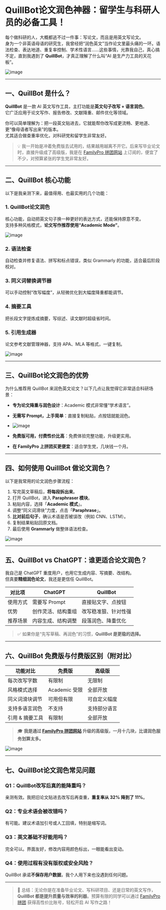 # QuillBot论文润色神器：留学生与科研人员的必备工具！

每个做科研的人，大概都逃不过一件事：写论文，而且是用英文写论文。  
身为一个非英语母语的研究生，我曾经把“润色英文”当作论文里最头痛的一环。语法检查、表达地道、重复率控制、学术性语言……这些事情，光靠我自己，真心搞不定，直到我遇到了 **QuillBot**，才真正理解了什么叫“AI 是生产力工具的天花板”。

![image](https://github.com/user-attachments/assets/0b960150-5527-4379-8fc2-2f0a051db5d2)

---

## 一、QuillBot 是什么？

**QuillBot** 是一款 AI 英文写作工具，主打功能是**英文句子改写 + 语言润色**。  
它广泛应用于论文写作、报告修改、文献降重、邮件优化等领域。

你可以简单理解为：把一段英文贴进去，它就能帮你改写成更流畅、更地道、更“像母语者写出来”的版本。  
尤其适合做查重率优化，对科研党和留学生非常友好。

> 💡 我一开始是冲着免费版去试用的，结果越用越离不开它。后来写毕业论文时，直接升级成了高级版，我是在 [FamilyPro 拼团网站](https://familypro.io) 上订阅的，便宜了不少，对预算紧张的学生党非常友好。

---

## 二、QuillBot 核心功能

以下是我亲测下来，最值得用、也最实用的几个功能：

### 1. QuillBot论文润色  
核心功能，自动把英文句子换一种更好的表达方式，还能保持原意不变。  
支持多种风格模式，**论文写作推荐使用“Academic Mode”**。

![image](https://github.com/user-attachments/assets/6c0943d6-e089-449a-a0c7-d7d22c3914ea)

### 2. 语法检查  
自动检查并修复语法、拼写和标点错误，类似 Grammarly 的功能，适合最后阶段校对。

### 3. 同义词替换调节器  
可以手动控制“改写幅度”，从轻微优化到大幅度降重都能调节。

### 4. 摘要工具  
把长段文字提炼成摘要，写综述、读文献时超级省时间。

### 5. 引用生成器  
论文参考文献管理神器，支持 APA、MLA 等格式，一键复制。

![image](https://github.com/user-attachments/assets/178d1f1f-4530-47d8-9bba-e2ad42261bbb)


---

## 三、QuillBot论文润色的优势

为什么推荐用 QuillBot 来润色英文论文？以下几点让我觉得它非常适合科研场景：

- **专为论文降重与润色设计**：Academic 模式非常懂“学术语言”。
- **无需写 Prompt，上手简单**：直接复制粘贴，点按钮就能润色。
- 
  ![image](https://github.com/user-attachments/assets/48180572-87b3-47b4-abbc-313aef5d20c0)

- **免费版可用，付费性价比高**：免费体验完整功能，升级更实用。
- **在 FamilyPro 上拼团买更便宜**：适合学生党，几块钱一个月。

---

## 四、如何使用 QuillBot 做论文润色？

以下是我常用的论文润色步骤流程：

1. 写完英文草稿后，**将每段拆出来**。
2. 打开 QuillBot，进入 **Paraphraser 模块**。
3. 粘贴内容，选择「**Academic 模式**」。
4. 调整“同义词滑块”力度，点击「**Paraphrase**」。
5. **比对前后句子**，确认术语是否被误改（例如 CNN、LSTM）。
6. 复制结果粘贴回原文档。
7. 最后使用 **Grammarly** 做整体语法检查。
   
![image](https://github.com/user-attachments/assets/ce39b06a-43a9-4e7d-a572-96bca556a2a4)

---

## 五、QuillBot vs ChatGPT：谁更适合论文润色？

我自己是 ChatGPT 重度用户，也用它生成内容、写摘要、改结构。  
但真要**精细润色论文**，我还是更信任 QuillBot。

| 对比项 | ChatGPT | QuillBot |
|--------|---------|----------|
| 使用方式 | 需要写 Prompt | 直接贴文字、点按钮 |
| 优势 | 创作灵活、结构重组 | 改写稳准狠、针对性强 |
| 推荐场景 | 内容生成、结构调整 | 段落润色、降重优化 |

> ✅ 如果你是“先写草稿、再润色”的习惯，**QuillBot 是更稳的选择。**

---

## 六、QuillBot 免费版与付费版区别（附对比）

| 功能对比 | 免费版 | 高级版 |
|----------|--------|--------|
| 每次改写字数 | 有限制 | 无限制 |
| 风格模式选择 | Academic 受限 | 全部开放 |
| 同义词滑块调节 | 可用但有限 | 可自定义幅度 |
| 支持多语言润色 | 不支持 | 支持部分语言 |
| 引用 & 摘要工具 | 有限制 | 全部开放 |

> 🎓 **我是通过 [FamilyPro 拼团网站](https://familypro.io) 升级的高级版，一月十几块，比请润色服务划算太多。**

![image](https://github.com/user-attachments/assets/a631de6f-1456-4fbb-99b4-40f4c22de1e1)

---

## 七、QuillBot论文润色常见问题

### Q1：QuillBot改写后真的能降重吗？  
亲测有效。我把旧论文贴进去改写后再查重，**重复率从 32% 降到了 11%**。

### Q2：专业术语会被改错吗？  
有可能。建议术语加引号或人工回填，特别是缩写词。

### Q3：英文基础不好能用吗？  
完全可以。界面友好，修改内容用颜色标出，一眼能看出变动。

### Q4：使用过程有没有版权或安全风险？  
QuillBot 承诺**不保存用户数据**，我个人用下来也没遇到任何问题。

---

> 📝 总结：无论你是在准备毕业论文、写科研项目、还是日常的英文写作，**QuillBot 都是提升质量与效率的利器**。预算有限的同学可以通过 [FamilyPro 拼团](https://familypro.io) 获得高性价比账号，轻松开启 AI 写作之路！
